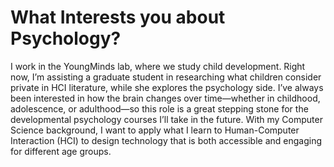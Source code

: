 # What Interests you about Psychology?
I work in the YoungMinds lab, where we study child development. Right now, I’m assisting a graduate student in researching what children consider private in HCI literature, while she explores the psychology side. I’ve always been interested in how the brain changes over time—whether in childhood, adolescence, or adulthood—so this role is a great stepping stone for the developmental psychology courses I’ll take in the future. With my Computer Science background, I want to apply what I learn to Human-Computer Interaction (HCI) to design technology that is both accessible and engaging for different age groups.

